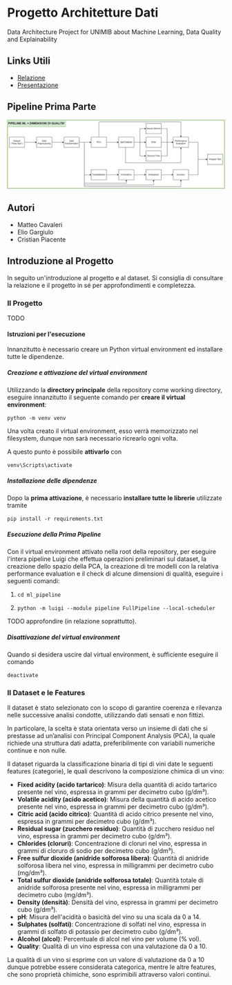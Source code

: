 # Progetto Architetture Dati
Data Architecture Project for UNIMIB about Machine Learning, Data Quality and Explainability

## Links Utili

- [Relazione](https://docs.google.com/document/d/1IV3Gf9V8NhbtCMpwyom5nab6pTW0wrw2B98vvv_Iris/edit?usp=sharing)
- [Presentazione](https://unimibit-my.sharepoint.com/personal/e_gargiulo4_campus_unimib_it/_layouts/15/guestaccess.aspx?share=EbSK9e_OlwtKjOP11F5rqQgBEpbfzfVZu8obZHoFk96ZXg&e=91mqyd)

## Pipeline Prima Parte


<p align="center">
  <img src="imgs/Prima_pipeline_architetture_dati.png">
</p>

## Autori

- Matteo Cavaleri
- Elio Gargiulo
- Cristian Piacente


## Introduzione al Progetto

In seguito un'introduzione al progetto e al dataset. Si consiglia di consultare la relazione e il progetto in sé per approfondimenti e completezza.

### Il Progetto

TODO

#### Istruzioni per l'esecuzione

Innanzitutto è necessario creare un Python virtual environment ed installare tutte le dipendenze.

##### Creazione e attivazione del virtual environment

Utilizzando la **directory principale** della repository come working directory, eseguire innanzitutto il seguente comando per **creare il virtual environment**:

    python -m venv venv

Una volta creato il virtual environment, esso verrà memorizzato nel filesystem, dunque non sarà necessario ricrearlo ogni volta.

A questo punto è possibile **attivarlo** con

    venv\Scripts\activate

##### Installazione delle dipendenze

Dopo la **prima attivazione**, è necessario **installare tutte le librerie** utilizzate tramite

    pip install -r requirements.txt

##### Esecuzione della Prima Pipeline

Con il virtual environment attivato nella root della repository, per eseguire l'intera pipeline Luigi che effettua operazioni preliminari sul dataset, la creazione dello spazio della PCA, la creazione di tre modelli con la relativa performance evaluation e il check di alcune dimensioni di qualità, eseguire i seguenti comandi:

 1.     cd ml_pipeline
 2.     python -m luigi --module pipeline FullPipeline --local-scheduler

TODO approfondire (in relazione soprattutto).

##### Disattivazione del virtual environment

Quando si desidera uscire dal virtual environment, è sufficiente eseguire il comando

    deactivate


### Il Dataset e le Features

Il dataset è stato selezionato con lo scopo di garantire coerenza e rilevanza nelle
successive analisi condotte, utilizzando dati sensati e non fittizi.

In particolare, la scelta è stata orientata verso un insieme di dati che si prestasse ad
un’analisi con Principal Component Analysis (PCA), la quale richiede una struttura
dati adatta, preferibilmente con variabili numeriche continue e non nulle.

Il dataset riguarda la classificazione binaria di tipi di
vini date le seguenti features (categorie), le quali descrivono la composizione chimica
di un vino:
- __Fixed acidity (acido tartarico)__: Misura della quantità di acido tartarico presente
nel vino, espressa in grammi per decimetro cubo (g/dm³).
- __Volatile acidity (acido acetico)__: Misura della quantità di acido acetico presente
nel vino, espressa in grammi per decimetro cubo (g/dm³).
- __Citric acid (acido citrico)__: Quantità di acido citrico presente nel vino, espressa
in grammi per decimetro cubo (g/dm³).
- __Residual sugar (zucchero residuo)__: Quantità di zucchero residuo nel vino,
espressa in grammi per decimetro cubo (g/dm³).
- __Chlorides (cloruri)__: Concentrazione di cloruri nel vino, espressa in grammi di
cloruro di sodio per decimetro cubo (g/dm³).
- __Free sulfur dioxide (anidride solforosa libera)__: Quantità di anidride solforosa
libera nel vino, espressa in milligrammi per decimetro cubo (mg/dm³).
- __Total sulfur dioxide (anidride solforosa totale)__: Quantità totale di anidride
solforosa presente nel vino, espressa in milligrammi per decimetro cubo
(mg/dm³).
- __Density (densità)__: Densità del vino, espressa in grammi per decimetro cubo
(g/dm³).
- __pH__: Misura dell'acidità o basicità del vino su una scala da 0 a 14.
- __Sulphates (solfati)__: Concentrazione di solfati nel vino, espressa in grammi di
solfato di potassio per decimetro cubo (g/dm³).
- __Alcohol (alcol)__: Percentuale di alcol nel vino per volume (% vol).
- __Quality__: Qualità di un vino espressa con una valutazione da 0 a 10.

La qualità di un vino si esprime con un valore di valutazione da 0 a 10 dunque
potrebbe essere considerata categorica, mentre le altre features, che sono proprietà
chimiche, sono esprimibili attraverso valori continui.

